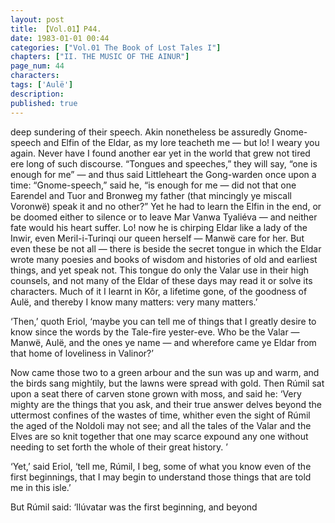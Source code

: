 ```yaml
---
layout: post
title: 【Vol.01】P44.
date: 1983-01-01 00:44
categories: ["Vol.01 The Book of Lost Tales I"]
chapters: ["II. THE MUSIC OF THE AINUR"]
page_num: 44
characters: 
tags: ['Aulë']
description: 
published: true
---
```


<p style="text-indent: 0;">
deep sundering of their speech. Akin nonetheless be assuredly Gnome-speech and Elfin of the Eldar, as my lore teacheth me — but lo! I weary you again. Never have I found another ear yet in the world that grew not tired ere long of such discourse. “Tongues and speeches,” they will say, “one is enough for me” — and thus said Littleheart the Gong-warden once upon a time: “Gnome-speech,” said he, “is enough for me — did not that one Earendel and Tuor and Bronweg my father (that mincingly ye miscall Voronwë) speak it and no other?” Yet he had to learn the Elfin in the end, or be doomed either to silence or to leave Mar Vanwa Tyaliéva — and neither fate would his heart suffer. Lo! now he is chirping Eldar like a lady of the Inwir, even Meril-i-Turinqi our queen herself — Manwë care for her. But even these be not all — there is beside the secret tongue in which the Eldar wrote many poesies and books of wisdom and histories of old and earliest things, and yet speak not. This tongue do only the Valar use in their high counsels, and not many of the Eldar of these days may read it or solve its characters. Much of it I learnt in Kôr, a lifetime gone, of the goodness of Aulë, and thereby I know many matters: very many matters.’
</p>

‘Then,’ quoth Eriol, ‘maybe you can tell me of things that I greatly desire to know since the words by the Tale-fire yester-eve. Who be the Valar — Manwë, Aulë, and the ones ye name — and wherefore came ye Eldar from that home of loveliness in Valinor?’

Now came those two to a green arbour and the sun was up and warm, and the birds sang mightily, but the lawns were spread with gold. Then Rúmil sat upon a seat there of carven stone grown with moss, and said he: ‘Very mighty are the things that you ask, and their true answer delves beyond the uttermost confines of the wastes of time, whither even the sight of Rúmil the aged of the Noldoli may not see; and all the tales of the Valar and the Elves are so knit together that one may scarce expound any one without needing to set forth the whole of their great history. ’

‘Yet,’ said Eriol, ‘tell me, Rúmil, I beg, some of what you know even of the first beginnings, that I may begin to understand those things that are told me in this isle.’

But Rúmil said: ‘Ilúvatar was the first beginning, and beyond

